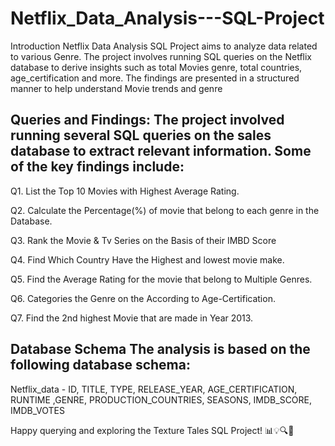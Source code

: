 # Netflix_Data_Analysis---SQL-Project

Introduction Netflix Data Analysis SQL Project aims to analyze data related to various Genre. The project involves running SQL queries on the Netflix database to derive insights such as total Movies genre, total countries, age_certification and more. The findings are presented in a structured manner to help understand Movie trends and genre 

## Queries and Findings: The project involved running several SQL queries on the sales database to extract relevant information. Some of the key findings include:

 Q1. List the Top 10 Movies with Highest Average Rating.
 
 Q2. Calculate the Percentage(%) of movie that belong to each genre in the Database.
 
 Q3. Rank the Movie & Tv Series on the Basis of their IMBD Score
 
 Q4. Find Which Country Have the Highest and lowest movie make.
 
 Q5. Find the Average Rating for the movie that belong to Multiple Genres.
 
 Q6. Categories the Genre on the According to Age-Certification.
 
 Q7. Find the 2nd highest Movie that are made in Year 2013.


## Database Schema The analysis is based on the following database schema:
 Netflix_data - ID,	TITLE,	TYPE,	RELEASE_YEAR,	AGE_CERTIFICATION,	RUNTIME	,GENRE,	PRODUCTION_COUNTRIES,	SEASONS,	IMDB_SCORE,	IMDB_VOTES

Happy querying and exploring the Texture Tales SQL Project! 📊💡🔍🚀


